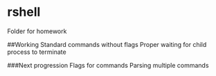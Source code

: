 # rshell
Folder for homework

##Working
Standard commands without flags
Proper waiting for child process to terminate

###Next progression
Flags for commands
Parsing multiple commands
